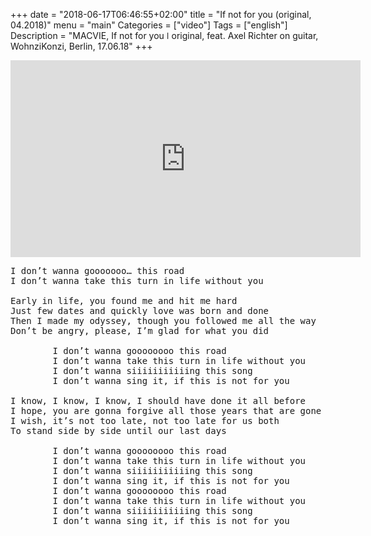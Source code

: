 +++
date = "2018-06-17T06:46:55+02:00"
title = "If not for you (original, 04.2018)"
menu = "main"
Categories = ["video"]
Tags = ["english"]
Description = "MACVIE, If not for you  ǀ  original, feat. Axel Richter on guitar, WohnziKonzi, Berlin, 17.06.18"
+++


<iframe width="560" height="315" src="https://www.youtube.com/embed/7jmZ5fqDQhA?rel=0" frameborder="0" gesture="media" allow="encrypted-media" allowfullscreen></iframe>


<pre>
I don’t wanna gooooooo… this road
I don’t wanna take this turn in life without you

Early in life, you found me and hit me hard
Just few dates and quickly love was born and done
Then I made my odyssey, though you followed me all the way
Don’t be angry, please, I’m glad for what you did

&#09;I don’t wanna goooooooo this road
&#09;I don’t wanna take this turn in life without you
&#09;I don’t wanna siiiiiiiiiiing this song
&#09;I don’t wanna sing it, if this is not for you

I know, I know, I know, I should have done it all before
I hope, you are gonna forgive all those years that are gone
I wish, it’s not too late, not too late for us both
To stand side by side until our last days

&#09;I don’t wanna goooooooo this road
&#09;I don’t wanna take this turn in life without you
&#09;I don’t wanna siiiiiiiiiiing this song
&#09;I don’t wanna sing it, if this is not for you
&#09;I don’t wanna goooooooo this road
&#09;I don’t wanna take this turn in life without you
&#09;I don’t wanna siiiiiiiiiiing this song
&#09;I don’t wanna sing it, if this is not for you
</pre>
